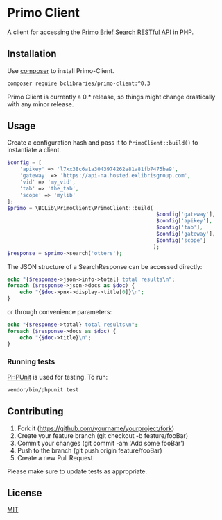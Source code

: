 # Primo Client

A client for accessing the [Primo Brief Search RESTful API](https://developers.exlibrisgroup.com/primo/apis/docs/primoSearch/R0VUIC9wcmltby92MS9zZWFyY2g=/) in PHP.

## Installation

Use [composer](https://getcomposer.org/) to install Primo-Client.

```bash
composer require bclibraries/primo-client:^0.3
```

Primo Client is currently a 0.* release, so things might change drastically with any minor release.

## Usage

Create a configuration hash and pass it to `PrimoClient::build()` to 
instantiate a client.

```php
$config = [
    'apikey' => 'l7xx38c6a1a3043974262e81a81fb7475ba9',
    'gateway' => 'https://api-na.hosted.exlibrisgroup.com',
    'vid' => 'my_vid',
    'tab' => 'the_tab',
    'scope' => 'mylib'
];
$primo = \BCLib\PrimoClient\PrimoClient::build(
                                                $config['gateway'],
                                                $config['apikey'], 
                                                $config['tab'],
                                                $config['gateway'],
                                                $config['scope']
                                               );
$response = $primo->search('otters');
```

The JSON structure of a SearchResponse can be accessed directly:

```php
echo "{$response->json->info->total} total results\n";
foreach ($response->json->docs as $doc) {
    echo "{$doc->pnx->display->title[0]}\n";
}
```

or through convenience parameters:

```php
echo "{$response->total} total results\n";
foreach ($response->docs as $doc) {
    echo "{$doc->title}\n";
}
```

### Running tests

[PHPUnit](https://phpunit.de/) is used for testing. To run:

```bash
vendor/bin/phpunit test
```

## Contributing

1. Fork it (https://github.com/yourname/yourproject/fork)
2. Create your feature branch (git checkout -b feature/fooBar)
3. Commit your changes (git commit -am 'Add some fooBar')
4. Push to the branch (git push origin feature/fooBar)
5. Create a new Pull Request

Please make sure to update tests as appropriate.

## License
[MIT](https://choosealicense.com/licenses/mit/)